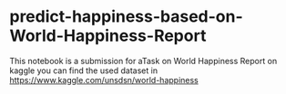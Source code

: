 # predict-happiness-based-on-World-Happiness-Report
This notebook is a submission for aTask on World Happiness Report on kaggle
you can find the used dataset in https://www.kaggle.com/unsdsn/world-happiness
